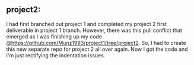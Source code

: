 ## project2: 
I had first branched out project 1 and completed my project 2 first deliverable in project 1 branch. However, there was this pull conflict that emerged as I was finishing up my code @https://github.com/Munz1993/project1/tree/project2. So, I had to create this new separate repo for project 2 all over again. Now I got the code and I'm just rectifying the indentation issues.

